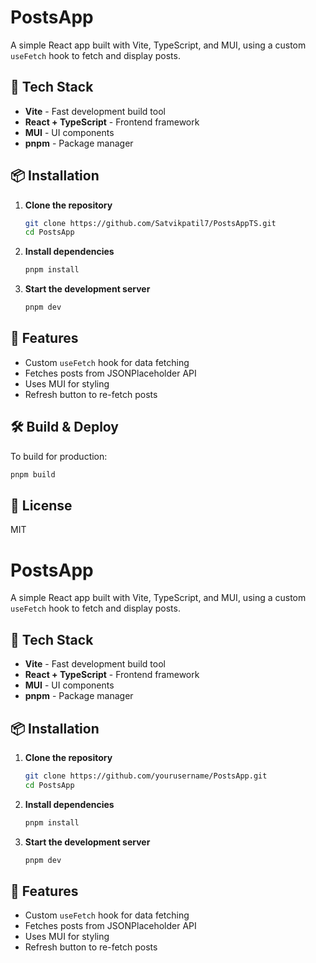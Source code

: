 # PostsApp

A simple React app built with Vite, TypeScript, and MUI, using a custom `useFetch` hook to fetch and display posts.

## 🚀 Tech Stack
- **Vite** - Fast development build tool
- **React + TypeScript** - Frontend framework
- **MUI** - UI components
- **pnpm** - Package manager

## 📦 Installation

1. **Clone the repository**  
   ```sh
   git clone https://github.com/Satvikpatil7/PostsAppTS.git
   cd PostsApp
   ```

2. **Install dependencies**  
   ```sh
   pnpm install
   ```

3. **Start the development server**  
   ```sh
   pnpm dev
   ```

##  📜 Features
- Custom `useFetch` hook for data fetching
- Fetches posts from JSONPlaceholder API
- Uses MUI for styling
- Refresh button to re-fetch posts

## 🛠 Build & Deploy
To build for production:  
```sh
pnpm build
```

##  📄 License
MIT

# PostsApp

A simple React app built with Vite, TypeScript, and MUI, using a custom `useFetch` hook to fetch and display posts.

##  🚀 Tech Stack
- **Vite** - Fast development build tool
- **React + TypeScript** - Frontend framework
- **MUI** - UI components
- **pnpm** - Package manager

##  📦 Installation

1. **Clone the repository**  
   ```sh
   git clone https://github.com/yourusername/PostsApp.git
   cd PostsApp
   ```

2. **Install dependencies**  
   ```sh
   pnpm install
   ```

3. **Start the development server**  
   ```sh
   pnpm dev
   ```

## 📜 Features
- Custom `useFetch` hook for data fetching
- Fetches posts from JSONPlaceholder API
- Uses MUI for styling
- Refresh button to re-fetch posts

